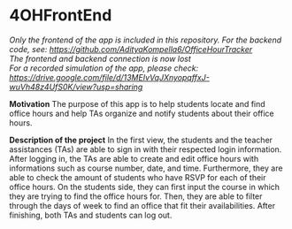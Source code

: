 # 4OHFrontEnd
*Only the frontend of the app is included in this repository. For the backend code, see: https://github.com/AdityaKompella6/OfficeHourTracker* <br />
*The frontend and backend connection is now lost* <br />
*For a recorded simulation of the app, please check: https://drive.google.com/file/d/13MEIvVqJXnyopqffxJ-wuVh48z4UfS0K/view?usp=sharing* <br />

**Motivation**
The purpose of this app is to help students locate and find office hours and help TAs organize and notify students about their office hours. 

**Description of the project**
In the first view, the students and the teacher assistances (TAs) are able to sign in with their respected login information. After logging in, the TAs are able to create and edit office hours with informations such as course number, date, and time. Furthermore, they are able to check the amount of students who have RSVP for each of their office hours. On the students side, they can first input the course in which they are trying to find the office hours for. Then, they are able to filter through the days of week to find an office that fit their availabilities. After finishing, both TAs and students can log out. 
